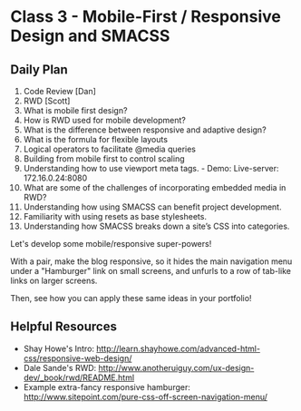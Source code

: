 # Class 3 - Mobile-First / Responsive Design and SMACSS

## Daily Plan
1. Code Review [Dan]
2. RWD [Scott]
  1. What is mobile first design?
  2. How is RWD used for mobile development?
  3. What is the difference between responsive and adaptive design?
  4. What is the formula for flexible layouts
  5. Logical operators to facilitate @media queries
  6. Building from mobile first to control scaling
  7. Understanding how to use viewport meta tags.
    - Demo: Live-server: 172.16.0.24:8080  
  8. What are some of the challenges of incorporating embedded media in RWD?
  9. Understanding how using SMACSS can benefit project development.
  10. Familiarity with using resets as base stylesheets.
  11. Understanding how SMACSS breaks down a site’s CSS into categories.

Let's develop some mobile/responsive super-powers!

With a pair, make the blog responsive, so it hides the main navigation menu under a "Hamburger" link on small screens, and unfurls to a row of tab-like links on larger screens.

Then, see how you can apply these same ideas in your portfolio!

## Helpful Resources
 - Shay Howe's Intro: http://learn.shayhowe.com/advanced-html-css/responsive-web-design/
 - Dale Sande's RWD: http://www.anotheruiguy.com/ux-design-dev/_book/rwd/README.html
 - Example extra-fancy responsive hamburger: http://www.sitepoint.com/pure-css-off-screen-navigation-menu/
